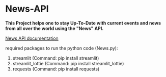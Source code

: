 # News-API

**This Project helps one to stay Up-To-Date with current events and news from all over the world using the "News" API.**

[News API documentation](https://newsapi.org/docs/endpoints/everything)

required packages to run the python code (News.py):
 1) streamlit (Command: pip install streamlit)
 2) streamlit_lottie (Command: pip install streamlit_lottie)
 3) requests (Command: pip install requests)
